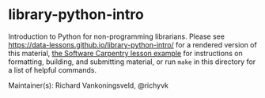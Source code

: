 library-python-intro
====================

Introduction to Python for non-programming librarians.
Please see <https://data-lessons.github.io/library-python-intro/>
for a rendered version of this material,
[the Software Carpentry lesson example](https://github.com/swcarpentry/lesson-example)
for instructions on formatting, building, and submitting material,
or run `make` in this directory for a list of helpful commands.

Maintainer(s):
Richard Vankoningsveld, @richyvk
